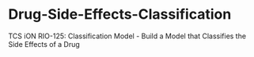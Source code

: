 # Drug-Side-Effects-Classification
TCS iON RIO-125: Classification Model - Build a Model that Classifies the Side Effects of a Drug
